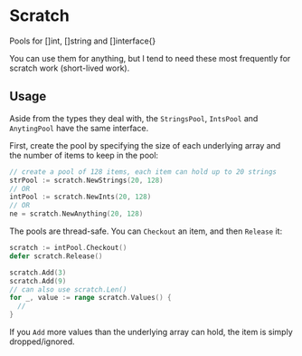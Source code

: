 # Scratch
Pools for []int, []string and []interface{}

You can use them for anything, but I tend to need these most frequently for
scratch work (short-lived work).

## Usage
Aside from the types they deal with, the `StringsPool`, `IntsPool` and `AnytingPool` have the same interface.

First, create the pool by specifying the size of each underlying array and the number of items to keep in the pool:

```go
// create a pool of 128 items, each item can hold up to 20 strings
strPool := scratch.NewStrings(20, 128)
// OR
intPool := scratch.NewInts(20, 128)
// OR
ne = scratch.NewAnything(20, 128)
```

The pools are thread-safe. You can `Checkout` an item, and then `Release` it:

```go
scratch := intPool.Checkout()
defer scratch.Release()

scratch.Add(3)
scratch.Add(9)
// can also use scratch.Len()
for _, value := range scratch.Values() {
  //
}
```

If you `Add` more values than the underlying array can hold, the item is simply dropped/ignored.
